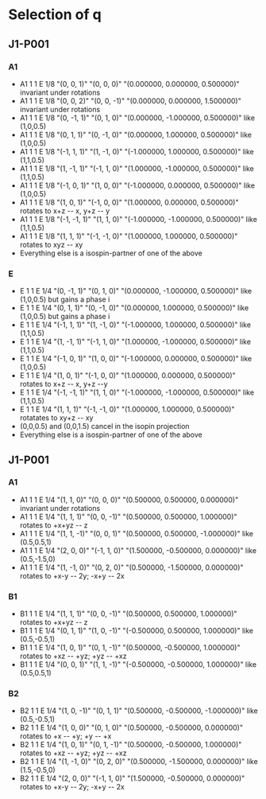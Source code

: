 # Selection of q

## J1-P001

### A1
- A1	1	1	E	1/8	"(0, 0, 1)"	"(0, 0, 0)"	"(0.000000, 0.000000, 0.500000)"
  invariant under rotations
- A1	1	1	E	1/8	"(0, 0, 2)"	"(0, 0, -1)"	"(0.000000, 0.000000, 1.500000)"
  invariant under rotations
- A1	1	1	E	1/8	"(0, -1, 1)"	"(0, 1, 0)"	"(0.000000, -1.000000, 0.500000)"
  like (1,0,0.5)
- A1	1	1	E	1/8	"(0, 1, 1)"	"(0, -1, 0)"	"(0.000000, 1.000000, 0.500000)"
  like (1,0,0.5)
- A1	1	1	E	1/8	"(-1, 1, 1)"	"(1, -1, 0)"	"(-1.000000, 1.000000, 0.500000)"
  like (1,1,0.5)
- A1	1	1	E	1/8	"(1, -1, 1)"	"(-1, 1, 0)"	"(1.000000, -1.000000, 0.500000)"
  like (1,1,0.5)
- A1	1	1	E	1/8	"(-1, 0, 1)"	"(1, 0, 0)"	"(-1.000000, 0.000000, 0.500000)"
  like (1,0,0.5)
- A1	1	1	E	1/8	"(1, 0, 1)"	"(-1, 0, 0)"	"(1.000000, 0.000000, 0.500000)"
  rotates to x+z -- x, y+z -- y
- A1	1	1	E	1/8	"(-1, -1, 1)"	"(1, 1, 0)"	"(-1.000000, -1.000000, 0.500000)"
  like (1,1,0.5)
- A1	1	1	E	1/8	"(1, 1, 1)"	"(-1, -1, 0)"	"(1.000000, 1.000000, 0.500000)"
  rotates to xyz -- xy
- Everything else is a isospin-partner of one of the above

### E

- E	1	1	E	1/4	"(0, -1, 1)"	"(0, 1, 0)"	"(0.000000, -1.000000, 0.500000)"
  like (1,0,0.5) but gains a phase i
- E	1	1	E	1/4	"(0, 1, 1)"	"(0, -1, 0)"	"(0.000000, 1.000000, 0.500000)"
  like (1,0,0.5) but gains a phase i
- E	1	1	E	1/4	"(-1, 1, 1)"	"(1, -1, 0)"	"(-1.000000, 1.000000, 0.500000)"
  like (1,1,0.5)
- E	1	1	E	1/4	"(1, -1, 1)"	"(-1, 1, 0)"	"(1.000000, -1.000000, 0.500000)"
  like (1,1,0.5)
- E	1	1	E	1/4	"(-1, 0, 1)"	"(1, 0, 0)"	"(-1.000000, 0.000000, 0.500000)"
  like (1,0,0.5)
- E	1	1	E	1/4	"(1, 0, 1)"	"(-1, 0, 0)"	"(1.000000, 0.000000, 0.500000)"
  rotates to x+z -- x, y+z --y
- E	1	1	E	1/4	"(-1, -1, 1)"	"(1, 1, 0)"	"(-1.000000, -1.000000, 0.500000)"
  like (1,1,0.5)
- E	1	1	E	1/4	"(1, 1, 1)"	"(-1, -1, 0)"	"(1.000000, 1.000000, 0.500000)"
  rotatates to xy+z -- xy
- (0,0,0.5) and (0,0,1.5) cancel in the isopin projection
- Everything else is a isospin-partner of one of the above

## J1-P001

### A1
- A1	1	1	E	1/4	"(1, 1, 0)"	"(0, 0, 0)"	"(0.500000, 0.500000, 0.000000)"
  invariant under rotations
- A1	1	1	E	1/4	"(1, 1, 1)"	"(0, 0, -1)"	"(0.500000, 0.500000, 1.000000)"
  rotates to +x+yz -- z
- A1	1	1	E	1/4	"(1, 1, -1)"	"(0, 0, 1)"	"(0.500000, 0.500000, -1.000000)"
  like (0.5,0.5,1)
- A1	1	1	E	1/4	"(2, 0, 0)"	"(-1, 1, 0)"	"(1.500000, -0.500000, 0.000000)"
  like (0.5,-1.5,0)
- A1	1	1	E	1/4	"(1, -1, 0)"	"(0, 2, 0)"	"(0.500000, -1.500000, 0.000000)"
  rotates to +x-y -- 2y; -x+y -- 2x

### B1
- B1	1	1	E	1/4	"(1, 1, 1)"	"(0, 0, -1)"	"(0.500000, 0.500000, 1.000000)"
  rotates to +x+yz -- z
- B1	1	1	E	1/4	"(0, 1, 1)"	"(1, 0, -1)"	"(-0.500000, 0.500000, 1.000000)"
  like (0.5,-0.5,1)
- B1	1	1	E	1/4	"(1, 0, 1)"	"(0, 1, -1)"	"(0.500000, -0.500000, 1.000000)"
  rotates to +xz -- +yz; +yz -- +xz
- B1	1	1	E	1/4	"(0, 0, 1)"	"(1, 1, -1)"	"(-0.500000, -0.500000, 1.000000)"
  like (0.5,0.5,1)

### B2
- B2	1	1	E	1/4	"(1, 0, -1)"	"(0, 1, 1)"	"(0.500000, -0.500000, -1.000000)"
  like (0.5,-0.5,1)
- B2	1	1	E	1/4	"(1, 0, 0)"	"(0, 1, 0)"	"(0.500000, -0.500000, 0.000000)"
  rotates to +x -- +y; +y -- +x
- B2	1	1	E	1/4	"(1, 0, 1)"	"(0, 1, -1)"	"(0.500000, -0.500000, 1.000000)"
  rotates to +xz -- +yz; +yz -- +xz
- B2	1	1	E	1/4	"(1, -1, 0)"	"(0, 2, 0)"	"(0.500000, -1.500000, 0.000000)"
  like (1.5,-0.5,0)
- B2	1	1	E	1/4	"(2, 0, 0)"	"(-1, 1, 0)"	"(1.500000, -0.500000, 0.000000)"
  rotates to +x-y -- 2y; -x+y -- 2x
